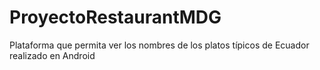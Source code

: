 # ProyectoRestaurantMDG
Plataforma que permita ver los nombres de los platos típicos de Ecuador realizado en Android
